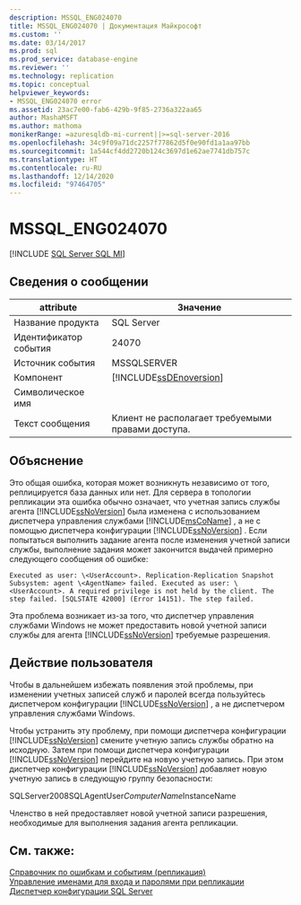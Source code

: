 ```yaml
---
description: MSSQL_ENG024070
title: MSSQL_ENG024070 | Документация Майкрософт
ms.custom: ''
ms.date: 03/14/2017
ms.prod: sql
ms.prod_service: database-engine
ms.reviewer: ''
ms.technology: replication
ms.topic: conceptual
helpviewer_keywords:
- MSSQL_ENG024070 error
ms.assetid: 23ac7e00-fab6-429b-9f85-2736a322aa65
author: MashaMSFT
ms.author: mathoma
monikerRange: =azuresqldb-mi-current||>=sql-server-2016
ms.openlocfilehash: 34c9f09a71dc2257f77862d5f0e90fd1a1aa97bb
ms.sourcegitcommit: 1a544cf4dd2720b124c3697d1e62ae7741db757c
ms.translationtype: HT
ms.contentlocale: ru-RU
ms.lasthandoff: 12/14/2020
ms.locfileid: "97464705"
---
```

# <a name="mssql_eng024070"></a>MSSQL_ENG024070
[!INCLUDE [SQL Server SQL MI](../../includes/applies-to-version/sql-asdbmi.md)]
    
## <a name="message-details"></a>Сведения о сообщении  
  
|attribute|Значение|  
|-|-|  
|Название продукта|SQL Server|  
|Идентификатор события|24070|  
|Источник события|MSSQLSERVER|  
|Компонент|[!INCLUDE[ssDEnoversion](../../includes/ssdenoversion-md.md)]|  
|Символическое имя||  
|Текст сообщения|Клиент не располагает требуемыми правами доступа.|  
  
## <a name="explanation"></a>Объяснение  
 Это общая ошибка, которая может возникнуть независимо от того, реплицируется база данных или нет. Для сервера в топологии репликации эта ошибка обычно означает, что учетная запись службы агента [!INCLUDE[ssNoVersion](../../includes/ssnoversion-md.md)] была изменена с использованием диспетчера управления службами [!INCLUDE[msCoName](../../includes/msconame-md.md)] , а не с помощью диспетчера конфигурации [!INCLUDE[ssNoVersion](../../includes/ssnoversion-md.md)] . Если попытаться выполнить задание агента после изменения учетной записи службы, выполнение задания может закончится выдачей примерно следующего сообщения об ошибке:  
  
 `Executed as user: \<UserAccount>. Replication-Replication Snapshot Subsystem: agent \<AgentName> failed. Executed as user: \<UserAccount>. A required privilege is not held by the client. The step failed. [SQLSTATE 42000] (Error 14151). The step failed.`  
  
 Эта проблема возникает из-за того, что диспетчер управления службами Windows не может предоставить новой учетной записи службы для агента [!INCLUDE[ssNoVersion](../../includes/ssnoversion-md.md)] требуемые разрешения.  
  
## <a name="user-action"></a>Действие пользователя  
 Чтобы в дальнейшем избежать появления этой проблемы, при изменении учетных записей служб и паролей всегда пользуйтесь диспетчером конфигурации [!INCLUDE[ssNoVersion](../../includes/ssnoversion-md.md)] , а не диспетчером управления службами Windows.  
  
 Чтобы устранить эту проблему, при помощи диспетчера конфигурации [!INCLUDE[ssNoVersion](../../includes/ssnoversion-md.md)] смените учетную запись службы обратно на исходную. Затем при помощи диспетчера конфигурации [!INCLUDE[ssNoVersion](../../includes/ssnoversion-md.md)] перейдите на новую учетную запись. При этом диспетчер конфигурации [!INCLUDE[ssNoVersion](../../includes/ssnoversion-md.md)] добавляет новую учетную запись в следующую группу безопасности:  
  
 SQLServer2008SQLAgentUser$ComputerName$InstanceName  
  
 Членство в ней предоставляет новой учетной записи разрешения, необходимые для выполнения задания агента репликации.  
  
## <a name="see-also"></a>См. также:  
 [Справочник по ошибкам и событиям (репликация)](../../relational-databases/replication/errors-and-events-reference-replication.md)   
 [Управление именами для входа и паролями при репликации](../../relational-databases/replication/security/identity-and-access-control-replication.md)   
 [Диспетчер конфигурации SQL Server](../../relational-databases/sql-server-configuration-manager.md)  
  
  
